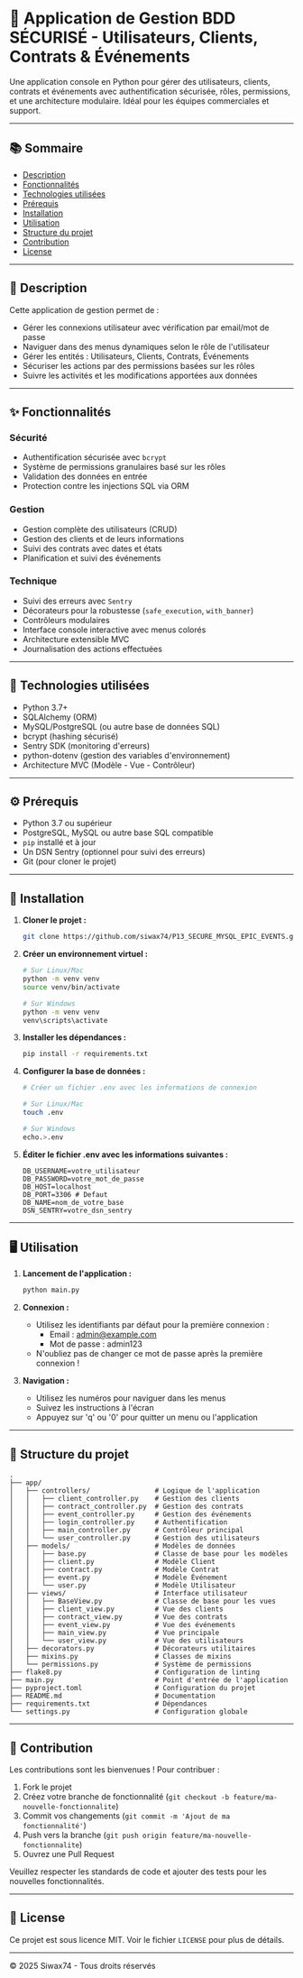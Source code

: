 # 🧠 Application de Gestion BDD SÉCURISÉ - Utilisateurs, Clients, Contrats & Événements

Une application console en Python pour gérer des utilisateurs, clients, contrats et événements avec authentification sécurisée, rôles, permissions, et une architecture modulaire. Idéal pour les équipes commerciales et support.

---

## 📚 Sommaire

- [Description](#description)
- [Fonctionnalités](#fonctionnalités)
- [Technologies utilisées](#technologies-utilisées)
- [Prérequis](#prérequis)
- [Installation](#installation)
- [Utilisation](#utilisation)
- [Structure du projet](#structure-du-projet)
- [Contribution](#contribution)
- [License](#license)

---

<h2 id="description">📝 Description</h2>

Cette application de gestion permet de :
- Gérer les connexions utilisateur avec vérification par email/mot de passe
- Naviguer dans des menus dynamiques selon le rôle de l'utilisateur
- Gérer les entités : Utilisateurs, Clients, Contrats, Événements
- Sécuriser les actions par des permissions basées sur les rôles
- Suivre les activités et les modifications apportées aux données

---

<h2 id="fonctionnalités">✨ Fonctionnalités</h2>

### Sécurité
- Authentification sécurisée avec `bcrypt`
- Système de permissions granulaires basé sur les rôles
- Validation des données en entrée
- Protection contre les injections SQL via ORM

### Gestion
- Gestion complète des utilisateurs (CRUD)
- Gestion des clients et de leurs informations
- Suivi des contrats avec dates et états
- Planification et suivi des événements

### Technique
- Suivi des erreurs avec `Sentry`
- Décorateurs pour la robustesse (`safe_execution`, `with_banner`)
- Contrôleurs modulaires
- Interface console interactive avec menus colorés
- Architecture extensible MVC
- Journalisation des actions effectuées

---

<h2 id="technologies-utilisées">🧰 Technologies utilisées</h2>

- Python 3.7+
- SQLAlchemy (ORM)
- MySQL/PostgreSQL (ou autre base de données SQL)
- bcrypt (hashing sécurisé)
- Sentry SDK (monitoring d'erreurs)
- python-dotenv (gestion des variables d'environnement)
- Architecture MVC (Modèle - Vue - Contrôleur)

---

<h2 id="prérequis">⚙️ Prérequis</h2>

- Python 3.7 ou supérieur
- PostgreSQL, MySQL ou autre base SQL compatible
- `pip` installé et à jour
- Un DSN Sentry (optionnel pour suivi des erreurs)
- Git (pour cloner le projet)

---

<h2 id="installation">🚀 Installation</h2>

1. **Cloner le projet :**
   ```bash
   git clone https://github.com/siwax74/P13_SECURE_MYSQL_EPIC_EVENTS.git .
   ```

2. **Créer un environnement virtuel :**
   ```bash
   # Sur Linux/Mac
   python -m venv venv
   source venv/bin/activate
   
   # Sur Windows
   python -m venv venv
   venv\scripts\activate
   ```

3. **Installer les dépendances :**
   ```bash
   pip install -r requirements.txt
   ```

4. **Configurer la base de données :**
   ```bash
   # Créer un fichier .env avec les informations de connexion
   
   # Sur Linux/Mac
   touch .env
   
   # Sur Windows
   echo.>.env
   ```

5. **Éditer le fichier .env avec les informations suivantes :**
   ```
   DB_USERNAME=votre_utilisateur
   DB_PASSWORD=votre_mot_de_passe
   DB_HOST=localhost
   DB_PORT=3306 # Defaut
   DB_NAME=nom_de_votre_base
   DSN_SENTRY=votre_dsn_sentry
   ```

---

<h2 id="utilisation">🖥️ Utilisation</h2>

1. **Lancement de l'application :**
   ```bash
   python main.py
   ```

2. **Connexion :**
   - Utilisez les identifiants par défaut pour la première connexion :
     - Email : admin@example.com
     - Mot de passe : admin123
   - N'oubliez pas de changer ce mot de passe après la première connexion !

3. **Navigation :**
   - Utilisez les numéros pour naviguer dans les menus
   - Suivez les instructions à l'écran
   - Appuyez sur 'q' ou '0' pour quitter un menu ou l'application

---

<h2 id="structure-du-projet">📂 Structure du projet</h2>

```
.
├── app/
│   ├── controllers/                # Logique de l'application
│   │   ├── client_controller.py    # Gestion des clients
│   │   ├── contract_controller.py  # Gestion des contrats
│   │   ├── event_controller.py     # Gestion des événements
│   │   ├── login_controller.py     # Authentification
│   │   ├── main_controller.py      # Contrôleur principal
│   │   └── user_controller.py      # Gestion des utilisateurs
│   ├── models/                     # Modèles de données
│   │   ├── base.py                 # Classe de base pour les modèles
│   │   ├── client.py               # Modèle Client
│   │   ├── contract.py             # Modèle Contrat
│   │   ├── event.py                # Modèle Événement
│   │   └── user.py                 # Modèle Utilisateur
│   ├── views/                      # Interface utilisateur
│   │   ├── BaseView.py             # Classe de base pour les vues
│   │   ├── client_view.py          # Vue des clients
│   │   ├── contract_view.py        # Vue des contrats
│   │   ├── event_view.py           # Vue des événements
│   │   ├── main_view.py            # Vue principale
│   │   └── user_view.py            # Vue des utilisateurs
│   ├── decorators.py               # Décorateurs utilitaires
│   ├── mixins.py                   # Classes de mixins
│   └── permissions.py              # Système de permissions
├── flake8.py                       # Configuration de linting
├── main.py                         # Point d'entrée de l'application
├── pyproject.toml                  # Configuration du projet
├── README.md                       # Documentation
├── requirements.txt                # Dépendances
└── settings.py                     # Configuration globale
```

---

<h2 id="contribution">🤝 Contribution</h2>

Les contributions sont les bienvenues ! Pour contribuer :

1. Fork le projet
2. Créez votre branche de fonctionnalité (`git checkout -b feature/ma-nouvelle-fonctionnalite`)
3. Commit vos changements (`git commit -m 'Ajout de ma fonctionnalité'`)
4. Push vers la branche (`git push origin feature/ma-nouvelle-fonctionnalite`)
5. Ouvrez une Pull Request

Veuillez respecter les standards de code et ajouter des tests pour les nouvelles fonctionnalités.

---

<h2 id="license">📄 License</h2>

Ce projet est sous licence MIT. Voir le fichier `LICENSE` pour plus de détails.

---

© 2025 Siwax74 - Tous droits réservés